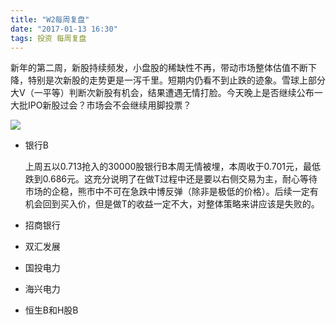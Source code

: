 ```yaml
---
title: "W2每周复盘"
date: "2017-01-13 16:30"
tags: 投资 每周复盘
---
```


新年的第二周，新股持续频发，小盘股的稀缺性不再，带动市场整体估值不断下降，特别是次新股的走势更是一泻千里。短期内仍看不到止跌的迹象。雪球上部分大V（一平等）判断次新股有机会，结果遭遇无情打脸。今天晚上是否继续公布一大批IPO新股过会？市场会不会继续用脚投票？

![](http://7xonmk.com1.z0.glb.clouddn.com/2017-01-13_16-33-46.png)

- 银行B

  上周五以0.713抢入的30000股银行B本周无情被埋，本周收于0.701元，最低跌到0.686元。这充分说明了在做T过程中还是要以右侧交易为主，耐心等待市场的企稳，熊市中不可在急跌中博反弹（除非是极低的价格）。后续一定有机会回到买入价，但是做T的收益一定不大，对整体策略来讲应该是失败的。

- 招商银行
- 双汇发展
- 国投电力
- 海兴电力
- 恒生B和H股B
